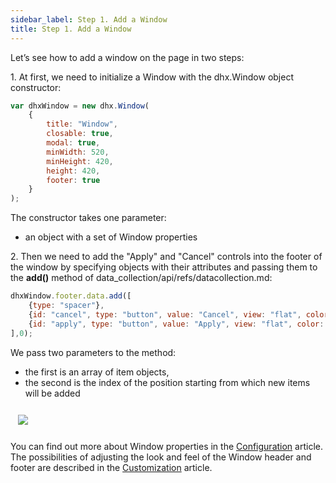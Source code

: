```yaml
---
sidebar_label: Step 1. Add a Window
title: Step 1. Add a Window
---          
```


Let’s see how to add a window on the page in two steps: 

1\. At first, we need to initialize a Window with the dhx.Window object constructor:

~~~~js
var dhxWindow = new dhx.Window(
	{
    	title: "Window", 
        closable: true, 
        modal: true, 
		minWidth: 520, 
        minHeight: 420, 
        height: 420, 
		footer: true
	}
);
~~~~

The constructor takes one parameter:

- an object with a set of Window properties

2\. Then we need to add the "Apply" and "Cancel" controls into the footer of the window by specifying objects with their attributes and passing them to the <b>add()</b> method of data_collection/api/refs/datacollection.md:

~~~~js
dhxWindow.footer.data.add([
    {type: "spacer"},
    {id: "cancel", type: "button", value: "Cancel", view: "flat", color: "danger"},
    {id: "apply", type: "button", value: "Apply", view: "flat", color: "primary"}
],0);
~~~~

We pass two parameters to the method:

- the first is an array of item objects,
- the second is the index of the position starting from which new items will be added
 
<img style="margin: 12px" src="tutorial/binding_components/window.png"/> 
 
You can find out more about Window properties in the [Configuration](window/configuration.md) article. The possibilities of adjusting the look and feel of the Window header and footer are described in the
[Customization](window/customization.md) article.


<div id="tutorial_step">
    <a id="next_step" href="tutorial/binding_components/step2.md"></a>
</div>










